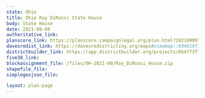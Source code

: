 ```yaml
---
state: Ohio
title: Ohio Ray DiRossi State House
body: State House
date: 2021-09-09
authoritative_link:
planscore_link: https://planscore.campaignlegal.org/plan.html?20210909T153517.526639826Z
davesredist_link: https://davesredistricting.org/maps#viewmap::694919f7-6a5d-445b-b4f8-532be7635f3a
districtbuilder_link: https://app.districtbuilder.org/projects/6b4f73f1-88bd-45e5-a6ce-4f4d64a52ccf
five38_link:
blockassignment_file: /files/OH-2021-09/Ray_DiRossi_House.zip
shapefile_file:
simplegeojson_file:

layout: plan-page
---
```

